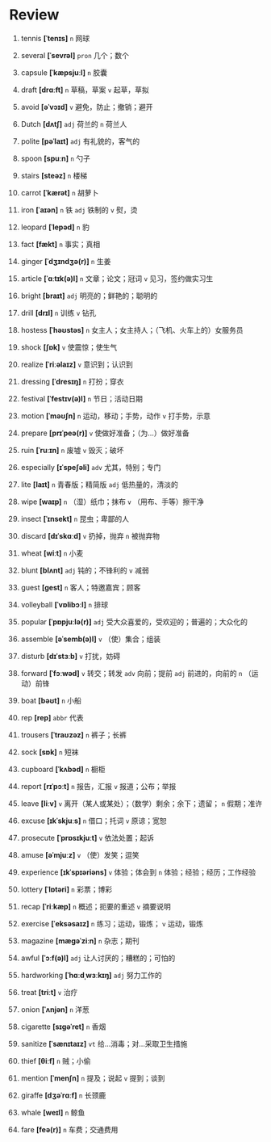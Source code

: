 # Review
1. tennis **[ˈtenɪs]** `n` 网球

2. several **[ˈsevrəl]** `pron` 几个；数个

3. capsule **[ˈkæpsjuːl]** `n` 胶囊

4. draft **[drɑːft]** `n` 草稿，草案 `v` 起草，草拟

5. avoid **[əˈvɔɪd]** `v` 避免，防止；撤销；避开

6. Dutch **[dʌtʃ]** `adj` 荷兰的 `n` 荷兰人

7. polite **[pəˈlaɪt]** `adj` 有礼貌的，客气的

8. spoon **[spuːn]** `n` 勺子

9. stairs **[steəz]** `n` 楼梯

10. carrot **[ˈkærət]** `n` 胡萝卜

11. iron **[ˈaɪən]** `n` 铁 `adj` 铁制的 `v` 熨，烫

12. leopard **[ˈlepəd]** `n` 豹

13. fact **[fækt]** `n` 事实；真相

14. ginger **[ˈdʒɪndʒə(r)]** `n` 生姜

15. article **[ˈɑːtɪk(ə)l]** `n` 文章；论文；冠词 `v` 见习，签约做实习生

16. bright **[braɪt]** `adj` 明亮的；鲜艳的；聪明的

17. drill **[drɪl]** `n` 训练 `v` 钻孔

18. hostess **[ˈhəʊstəs]** `n` 女主人；女主持人；（飞机、火车上的）女服务员

19. shock **[ʃɒk]** `v` 使震惊；使生气

20. realize **[ˈriːəlaɪz]** `v` 意识到；认识到

21. dressing **[ˈdresɪŋ]** `n` 打扮；穿衣

22. festival **[ˈfestɪv(ə)l]** `n` 节日；活动日期

23. motion **[ˈməʊʃn]** `n` 运动，移动；手势，动作 `v` 打手势，示意

24. prepare **[prɪˈpeə(r)]** `v` 使做好准备；（为...）做好准备

25. ruin **[ˈruːɪn]** `n` 废墟 `v` 毁灭；破坏

26. especially **[ɪˈspeʃəli]** `adv` 尤其，特别；专门

27. lite **[laɪt]** `n` 青春版；精简版 `adj` 低热量的，清淡的

28. wipe **[waɪp]** `n` （湿）纸巾；抹布 `v` （用布、手等）擦干净

29. insect **[ˈɪnsekt]** `n` 昆虫；卑鄙的人

30. discard **[dɪˈskɑːd]** `v` 扔掉，抛弃 `n` 被抛弃物

31. wheat **[wiːt]** `n` 小麦

32. blunt **[blʌnt]** `adj` 钝的；不锋利的 `v` 减弱

33. guest **[ɡest]** `n` 客人；特邀嘉宾；顾客

34. volleyball **[ˈvɒlibɔːl]** `n` 排球

35. popular **[ˈpɒpjuːlə(r)]** `adj` 受大众喜爱的，受欢迎的；普遍的；大众化的

36. assemble **[əˈsemb(ə)l]** `v` （使）集合；组装

37. disturb **[dɪˈstɜːb]** `v` 打扰，妨碍

38. forward **[ˈfɔːwəd]** `v` 转交；转发 `adv` 向前；提前 `adj` 前进的，向前的 `n` （运动）前锋

39. boat **[bəʊt]** `n` 小船

40. rep **[rep]** `abbr` 代表

41. trousers **[ˈtraʊzəz]** `n` 裤子；长裤

42. sock **[sɒk]** `n` 短袜

43. cupboard **[ˈkʌbəd]** `n` 橱柜

44. report **[rɪˈpɔːt]** `n` 报告，汇报 `v` 报道；公布；举报

45. leave **[liːv]** `v` 离开（某人或某处）；（数学）剩余；余下；遗留； `n` 假期；准许

46. excuse **[ɪkˈskjuːs]** `n` 借口；托词 `v` 原谅；宽恕

47. prosecute **[ˈprɒsɪkjuːt]** `v` 依法处置；起诉

48. amuse **[əˈmjuːz]** `v` （使）发笑；逗笑

49. experience **[ɪkˈspɪəriəns]** `v` 体验；体会到 `n` 体验；经验；经历；工作经验

50. lottery **[ˈlɒtəri]** `n` 彩票；博彩

51. recap **[ˈriːkæp]** `n` 概述；扼要的重述 `v` 摘要说明

52. exercise **[ˈeksəsaɪz]** `n` 练习；运动，锻炼； `v` 运动，锻炼

53. magazine **[mæɡəˈziːn]** `n` 杂志；期刊

54. awful **[ˈɔːf(ə)l]** `adj` 让人讨厌的；糟糕的；可怕的

55. hardworking **[ˈhɑːdˌwɜːkɪŋ]** `adj` 努力工作的

56. treat **[triːt]** `v` 治疗

57. onion **[ˈʌnjən]** `n` 洋葱

58. cigarette **[sɪɡəˈret]** `n` 香烟

59. sanitize **[ˈsænɪtaɪz]** `vt` 给...消毒；对...采取卫生措施

60. thief **[θiːf]** `n` 贼；小偷

61. mention **[ˈmenʃn]** `n` 提及；说起 `v` 提到；谈到

62. giraffe **[dʒəˈrɑːf]** `n` 长颈鹿

63. whale **[weɪl]** `n` 鲸鱼

64. fare **[feə(r)]** `n` 车费；交通费用

